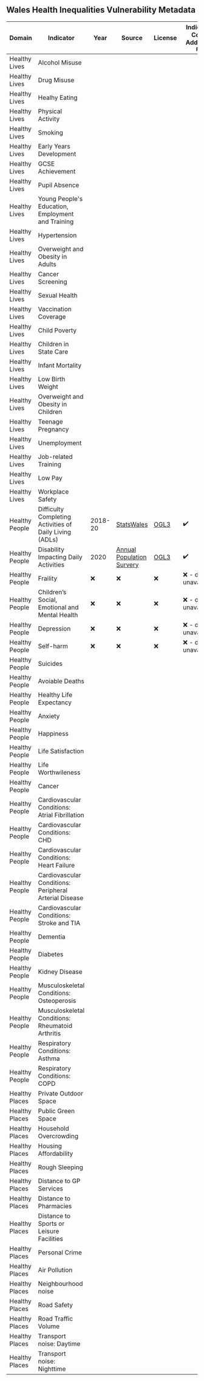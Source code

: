## Wales Health Inequalities Vulnerability Metadata

| Domain | Indicator | Year | Source | License | Indicator Code Added to `R/` | Data Added to `data/` |
| --- | --- | --- | --- | --- | --- | --- |
| Healthy Lives | Alcohol Misuse | | | | | |
| Healthy Lives | Drug Misuse | | | | | |
| Healthy Lives | Healhy Eating | | | | | |
| Healthy Lives | Physical Activity | | | | | |
| Healthy Lives | Smoking | | | | | |
| Healthy Lives | Early Years Development | | | | | |
| Healthy Lives | GCSE Achievement | | | | | |
| Healthy Lives | Pupil Absence | | | | | |
| Healthy Lives | Young People's Education, Employment and Training | | | | | |
| Healthy Lives | Hypertension | | | | | |
| Healthy Lives | Overweight and Obesity in Adults | | | | | |
| Healthy Lives | Cancer Screening | | | | | |
| Healthy Lives | Sexual Health | | | | | |
| Healthy Lives | Vaccination Coverage | | | | | |
| Healthy Lives | Child Poverty | | | | | |
| Healthy Lives | Children in State Care | | | | | |
| Healthy Lives | Infant Mortality | | | | | |
| Healthy Lives | Low Birth Weight | | | | | |
| Healthy Lives | Overweight and Obesity in Children | | | | | |
| Healthy Lives | Teenage Pregnancy | | | | | |
| Healthy Lives | Unemployment | | | | | |
| Healthy Lives | Job-related Training | | | | | |
| Healthy Lives | Low Pay | | | | | |
| Healthy Lives | Workplace Safety | | | | | |
| Healthy People | Difficulty Completing Activities of Daily Living (ADLs) | 2018-20 | [StatsWales](https://statswales.gov.wales/Catalogue/National-Survey-for-Wales/Population-Health/Adult-general-health-and-illness/genhealthillness-by-localauthorityhealthboard) | [OGL3](https://www.nationalarchives.gov.uk/doc/open-government-licence/version/3/) | :heavy_check_mark: | :heavy_check_mark: |
| Healthy People | Disability Impacting Daily Activities | 2020 | [Annual Population Survery](https://www.nomisweb.co.uk/query/construct/summary.asp?changing=yes&amp;dataset=17&amp;anal=5&amp;version=0) | [OGL3](https://www.nomisweb.co.uk/home/copyright.asp) |:heavy_check_mark: | :heavy_check_mark: |
| Healthy People | Fraility | :x: | :x: | :x: | :x: - data unavailable | :x: |
| Healthy People | Children’s Social, Emotional and Mental Health | :x: | :x: | :x: | :x: - data unavailable | :x: |
| Healthy People | Depression | :x: | :x: | :x: | :x: - data unavailable | :x: |
| Healthy People | Self-harm | :x: | :x: | :x: | :x: - data unavailable | :x: |
| Healthy People | Suicides | | | | | |
| Healthy People | Avoiable Deaths | | | | | |
| Healthy People | Healthy Life Expectancy | | | | | |
| Healthy People | Anxiety | | | | | |
| Healthy People | Happiness | | | | | |
| Healthy People | Life Satisfaction | | | | | |
| Healthy People | Life Worthwileness | | | | | |
| Healthy People | Cancer | | | | | |
| Healthy People | Cardiovascular Conditions: Atrial Fibrillation | | | | | |
| Healthy People | Cardiovascular Conditions: CHD | | | | | |
| Healthy People | Cardiovascular Conditions: Heart Failure | | | | | |
| Healthy People | Cardiovascular Conditions: Peripheral Arterial Disease | | | | | |
| Healthy People | Cardiovascular Conditions: Stroke and TIA | | | | | |
| Healthy People | Dementia | | | | | |
| Healthy People | Diabetes | | | | | |
| Healthy People | Kidney Disease | | | | | |
| Healthy People | Musculoskeletal Conditions: Osteoperosis | | | | | |
| Healthy People | Musculoskeletal Conditions: Rheumatoid Arthritis | | | | | |
| Healthy People | Respiratory Conditions: Asthma | | | | | |
| Healthy People | Respiratory Conditions: COPD | | | | | |
| Healthy Places | Private Outdoor Space | | | | | |
| Healthy Places | Public Green Space | | | | | |
| Healthy Places | Household Overcrowding | | | | | |
| Healthy Places | Housing Affordability | | | | | |
| Healthy Places | Rough Sleeping | | | | | |
| Healthy Places | Distance to GP Services | | | | | |
| Healthy Places | Distance to Pharmacies | | | | | |
| Healthy Places | Distance to Sports or Leisure Facilities | | | | | |
| Healthy Places | Personal Crime | | | | | |
| Healthy Places | Air Pollution | | | | | |
| Healthy Places | Neighbourhood noise | | | | | |
| Healthy Places | Road Safety | | | | | |
| Healthy Places | Road Traffic Volume | | | | | |
| Healthy Places | Transport noise: Daytime | | | | | |
| Healthy Places | Transport noise: Nighttime | | | | | |